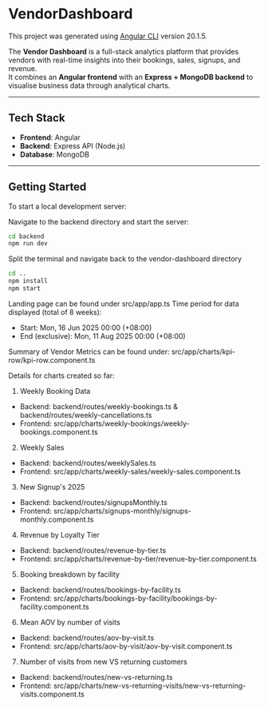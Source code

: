# VendorDashboard

This project was generated using [Angular CLI](https://github.com/angular/angular-cli) version 20.1.5.

The **Vendor Dashboard** is a full-stack analytics platform that provides vendors with real-time insights into their bookings, sales, signups, and revenue.  
It combines an **Angular frontend** with an **Express + MongoDB backend** to visualise business data through analytical charts.

---

## Tech Stack
- **Frontend**: Angular  
- **Backend**: Express API (Node.js)  
- **Database**: MongoDB  

---

## Getting Started

To start a local development server:

Navigate to the backend directory and start the server:
```bash
cd backend 
npm run dev
```

Split the terminal and navigate back to the vendor-dashboard directory
```bash
cd .. 
npm install
npm start
```

Landing page can be found under src/app/app.ts
Time period for data displayed (total of 8 weeks): 
- Start: Mon, 16 Jun 2025 00:00 (+08:00)
- End (exclusive): Mon, 11 Aug 2025 00:00 (+08:00)

Summary of Vendor Metrics can be found under: src/app/charts/kpi-row/kpi-row.component.ts

Details for charts created so far:
1. Weekly Booking Data
- Backend: backend/routes/weekly-bookings.ts & backend/routes/weekly-cancellations.ts
- Frontend: src/app/charts/weekly-bookings/weekly-bookings.component.ts

2. Weekly Sales
- Backend: backend/routes/weeklySales.ts
- Frontend: src/app/charts/weekly-sales/weekly-sales.component.ts

3. New Signup's 2025
- Backend: backend/routes/signupsMonthly.ts
- Frontend: src/app/charts/signups-monthly/signups-monthly.component.ts

4. Revenue by Loyalty Tier
- Backend: backend/routes/revenue-by-tier.ts
- Frontend: src/app/charts/revenue-by-tier/revenue-by-tier.component.ts

5. Booking breakdown by facility
- Backend: backend/routes/bookings-by-facility.ts
- Frontend: src/app/charts/bookings-by-facility/bookings-by-facility.component.ts

6. Mean AOV by number of visits
- Backend: backend/routes/aov-by-visit.ts
- Frontend: src/app/charts/aov-by-visit/aov-by-visit.component.ts

7. Number of visits from new VS returning customers
- Backend: backend/routes/new-vs-returning.ts
- Frontend: src/app/charts/new-vs-returning-visits/new-vs-returning-visits.component.ts
